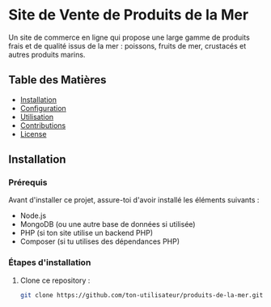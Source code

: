 # Site de Vente de Produits de la Mer

Un site de commerce en ligne qui propose une large gamme de produits frais et de qualité issus de la mer : poissons, fruits de mer, crustacés et autres produits marins.

## Table des Matières
- [Installation](#installation)
- [Configuration](#configuration)
- [Utilisation](#utilisation)
- [Contributions](#contributions)
- [License](#license)

## Installation

### Prérequis
Avant d'installer ce projet, assure-toi d'avoir installé les éléments suivants :
- Node.js
- MongoDB (ou une autre base de données si utilisée)
- PHP (si ton site utilise un backend PHP)
- Composer (si tu utilises des dépendances PHP)

### Étapes d'installation
1. Clone ce repository :
   ```bash
   git clone https://github.com/ton-utilisateur/produits-de-la-mer.git
